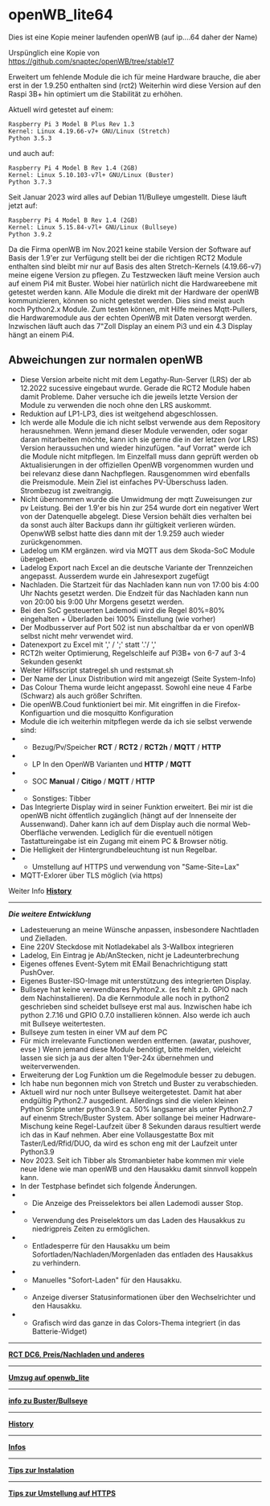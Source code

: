 # openWB_lite64


Dies ist eine Kopie meiner laufenden openWB (auf ip....64 daher der Name)

Urspünglich eine Kopie von  https://github.com/snaptec/openWB/tree/stable17 

Erweitert um fehlende Module die ich für meine Hardware brauche, die aber erst in der 1.9.250 enthalten sind (rct2)
Weiterhin wird diese Version auf den Raspi 3B+ hin optimiert um die Stabilität zu erhöhen.

Aktuell wird getestet auf einem:
```
Raspberry Pi 3 Model B Plus Rev 1.3
Kernel: Linux 4.19.66-v7+ GNU/Linux (Stretch)
Python 3.5.3
```
und auch auf:
```
Raspberry Pi 4 Model B Rev 1.4 (2GB)
Kernel: Linux 5.10.103-v7l+ GNU/Linux (Buster)
Python 3.7.3
```
Seit Januar 2023 wird alles auf Debian 11/Bulleye umgestellt.
Diese läuft jetzt auf:
```
Raspberry Pi 4 Model B Rev 1.4 (2GB)
Kernel: Linux 5.15.84-v7l+ GNU/Linux (Bullseye)
Python 3.9.2
```
Da die Firma openWB im Nov.2021 keine stabile Version der Software auf Basis der 1.9'er zur Verfügung stellt bei der die richtigen RCT2 Module enthalten sind bleibt mir nur auf Basis des alten Stretch-Kernels (4.19.66-v7) meine eigene Version zu pflegen. Zu Testzwecken läuft meine Version auch auf einem Pi4 mit Buster. Wobei hier natürlich nicht die Hardwareebene mit getestet werden kann. Alle Module die direkt mit der Hardware der openWB kommunizieren, können so nicht getestet werden. Dies sind meist auch noch Python2.x Module. Zum testen können, mit Hilfe meines Mqtt-Pullers, die Hardwaremodule aus der echten OpenWB mit Daten versorgt werden.
Inzwischen läuft auch das 7"Zoll Display an einem Pi3 und ein 4.3 Display hängt an einem Pi4. 

## Abweichungen zur normalen openWB
- Diese Version arbeite nicht mit dem Legathy-Run-Server (LRS) der ab 12.2022 sucessive eingebaut wurde. Gerade die RCT2 Module haben damit Probleme. Daher versuche ich die jeweils letzte Version der Module zu verwenden die noch ohne den LRS auskommt.
- Reduktion auf LP1-LP3, dies ist weitgehend abgeschlossen.
- Ich werde alle Module die ich nicht selbst verwende aus dem Repository herausnehmen. Wenn jemand dieser Module verwenden, oder sogar daran mitarbeiten möchte, kann ich sie gerne die in der letzen (vor LRS) Version heraussuchen und wieder hinzufügen. "auf Vorrat" werde ich die Module nicht mitpflegen. Im Einzelfall muss dann geprüft werden ob Aktualisierungen in der offiziellen OpenWB vorgenommen wurden und bei relevanz diese dann Nachpflegen. Rausgenommen wird ebenfalls die Preismodule. Mein Ziel ist einfaches PV-Überschuss laden. Strombezug ist zweitrangig.
- Nicht übernommen wurde die Umwidmung der mqtt Zuweisungen zur pv Leistung. Bei der 1.9'er bis hin zur 254 wurde dort ein negativer Wert von der Datenquelle abgelegt. Diese Version behält dies verhalten bei  da sonst auch älter Backups dann ihr gültigkeit verlieren würden. OpenwWB selbst hatte dies dann mit der 1.9.259 auch wieder zurückgenommen.
- Ladelog um KM ergänzen. wird via MQTT aus dem Skoda-SoC Module übergeben. 
- Ladelog Export nach Excel an die deutsche Variante der Trennzeichen angepasst. Ausserdem wurde ein Jahresexport zugefügt
- Nachladen. Die Startzeit für das Nachladen kann nun von 17:00 bis 4:00 Uhr Nachts gesetzt werden. Die Endzeit für das Nachladen kann nun von 20:00 bis 9:00 Uhr Morgens gesetzt werden. 
- Bei den SoC gesteuerten Lademodi wird die Regel 80%=80% eingehalten + Überladen bei 100% Einstellung (wie vorher)
- Der Modbusserver auf Port 502 ist nun abschaltbar da er von openWB selbst nicht mehr verwendet wird. 
- Datenexport zu Excel mit ',' / ';' statt '.'/ ','
- RCT2h weiter Optimierung, Regelschleife auf Pi3B+ von 6-7 auf 3-4 Sekunden gesenkt
- Weiter Hilfsscript statregel.sh und restsmat.sh
- Der Name der Linux Distribution wird mit angezeigt (Seite System-Info)
- Das Colour Thema wurde leicht angepasst. Sowohl eine neue 4 Farbe (Schwarz) als auch größer Schriften.
- Die openWB.Coud funktioniert bei mir. Mit eingriffen in die Firefox-Konfiguartion und die mosquitto Konfiguration
- Module die ich weiterhin mitpflegen werde da ich sie selbst verwende sind:
- - Bezug/Pv/Speicher  **RCT** / **RCT2** / **RCT2h** /  **MQTT** / **HTTP**
- - LP   In den OpenWB Varianten und  **HTTP** / **MQTT** 
- - SOC **Manual** /  **Citigo** / **MQTT** / **HTTP**
- - Sonstiges: Tibber
- Das Integrierte Display wird in seiner Funktion erweitert. Bei mir ist die openWB nicht öffentlich zugänglich (hängt auf der Innenseite der Aussenwand). Daher kann ich auf dem Display auch die normal Web-Oberfläche verwenden. Lediglich für die eventuell nötigen Tastattureingabe ist ein Zugang mit einem PC & Browser nötig.
- Die Helligkeit der Hintergrundbeleuchtung ist nun Regelbar.
- - Umstellung auf HTTPS und verwendung von "Same-Site=Lax"
- MQTT-Exlorer über TLS möglich (via https)
	
Weiter Info **[History](docs/history.md)**

*******************************************************

***Die weitere Entwicklung***

- Ladesteuerung an meine Wünsche anpassen, insbesondere Nachtladen und Zielladen.
- Eine 220V Steckdose mit Notladekabel als 3-Wallbox integrieren
- Ladelog, Ein Eintrag je Ab/AnStecken, nicht je Ladeunterbrechung
- Eigenes offenes Event-Sytem mit EMail Benachrichtigung statt PushOver.
- Eigenes Buster-ISO-Image mit unterstützung des integrierten Display.
- Bullseye hat keine verwendbares Pyhton2.x. (es fehlt z.b. GPIO nach dem Nachinstallieren). Da die Kernmodule alle noch in python2 geschrieben sind scheidet bullseye erst mal aus. Inzwischen habe ich python 2.7.16 und GPIO 0.7.0 installieren können. Also werde ich auch mit Bullseye weitertesten.
- Bullseye zum testen in einer VM auf dem PC
- Für mich irrelevante Functionen werden entfernen. (awatar, pushover, evse ) Wenn jemand diese Module benötigt, bitte melden, vieleicht lassen sie sich ja aus der alten 1'9er-24x übernehmen und weiterverwenden.
- Erweiterung der Log Funktion um die Regelmodule besser zu debugen. 
- Ich habe nun begonnen mich von Stretch und Buster zu verabschieden.
- Aktuell wird nur noch unter Bullseye weitergetestet. Damit hat aber endgültig Python2.7 ausgedient. Allerdings sind die vielen kleinen Python Sripte unter python3.9 ca. 50% langsamer als unter Python2.7 auf einenm Strech/Buster System. Aber sollange bei meiner Hadrware-Mischung keine Regel-Laufzeit über 8 Sekunden daraus resultiert werde ich das in Kauf nehmen. Aber eine Vollausgestatte Box mit Taster/Led/Rfid/DUO, da wird es schon eng mit der Laufzeit unter Python3.9
- Nov 2023. Seit ich Tibber als Stromanbieter habe kommen mir viele neue Idene wie man openWB und den Hausakku damit sinnvoll koppeln kann.
- In der Testphase befindet sich folgende Änderungen.
-	- Die Anzeige des Preisselektors bei allen Lademodi ausser Stop.
-	- Verwendung des Preiselektors um das Laden des Hausakkus zu niedrigpreis Zeiten zu ermöglichen.
-	- Entladesperre für den Hausakku um beim Sofortladen/Nachladen/Morgenladen das entladen des Hausakkus zu verhindern.
-	- Manuelles "Sofort-Laden" für den Hausakku.
-	- Anzeige diverser Statusinformationen über den Wechselrichter und den Hausakku.
-	- Grafisch wird das ganze in das Colors-Thema integriert (in das Batterie-Widget)
  
 *************
**[RCT DC6, Preis/Nachladen und anderes](docs/rct_regelung.md)**

 ****************

**[Umzug auf openwb_lite](docs/umzug.md)**

*****************

**[info zu Buster/Bullseye](docs/debian.md)**

****************

**[History](docs/history.md)**

******************

**[Infos](docs/infos.md)**

******************

**[Tips zur Instalation](docs/Install.md)**

******************

**[Tips zur Umstellung auf HTTPS](docs/https.md)**




